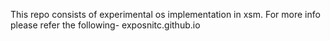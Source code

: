 This repo consists of experimental os implementation in xsm.
For more info please refer the following-
exposnitc.github.io
